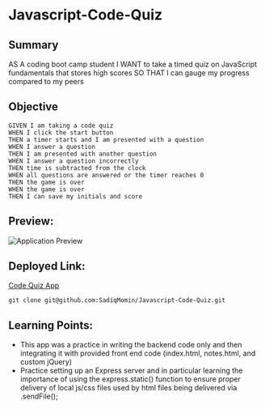 # Javascript-Code-Quiz

## Summary
AS A coding boot camp student
I WANT to take a timed quiz on JavaScript fundamentals that stores high scores
SO THAT I can gauge my progress compared to my peers

## Objective
```
GIVEN I am taking a code quiz
WHEN I click the start button
THEN a timer starts and I am presented with a question
WHEN I answer a question
THEN I am presented with another question
WHEN I answer a question incorrectly
THEN time is subtracted from the clock
WHEN all questions are answered or the timer reaches 0
THEN the game is over
WHEN the game is over
THEN I can save my initials and score
```

## Preview:
![Application Preview](demo.gif)

## Deployed Link:
[Code Quiz App](https://sadiqmomin.github.io/Javascript-Code-Quiz/)

```
git clone git@github.com:SadiqMomin/Javascript-Code-Quiz.git
```

## Learning Points:
* This app was a practice in writing the backend code only and then integrating it with provided front end code (index.html, notes.html, and custom jQuery)
* Practice setting up an Express server and in particular learning the importance of using the express.static() function to ensure proper delivery of local js/css files used by html files being delivered via .sendFile();